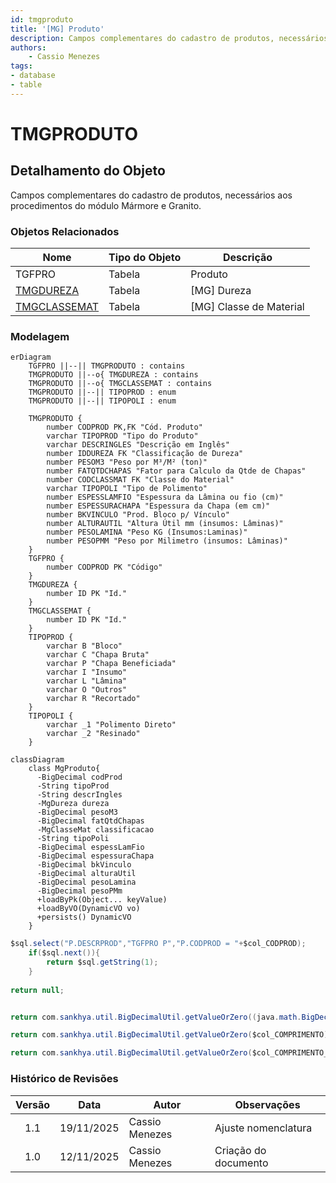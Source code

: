 ```yaml
---
id: tmgproduto
title: '[MG] Produto'
description: Campos complementares do cadastro de produtos, necessários aos procedimentos do módulo Mármore e Granito.
authors:
    - Cassio Menezes
tags: 
- database
- table
---
```

# TMGPRODUTO

## Detalhamento do Objeto

Campos complementares do cadastro de produtos, necessários aos procedimentos do módulo Mármore e Granito.

### Objetos Relacionados

| Nome | Tipo do Objeto | Descrição |
|--|--|--|
| TGFPRO | Tabela | Produto |
| [TMGDUREZA](TMGDUREZA.md) | Tabela | [MG] Dureza |
| [TMGCLASSEMAT](TMGCLASSEMAT.md) | Tabela | [MG] Classe de Material |

### Modelagem

```mermaid
erDiagram
    TGFPRO ||--|| TMGPRODUTO : contains
    TMGPRODUTO ||--o{ TMGDUREZA : contains
    TMGPRODUTO ||--o{ TMGCLASSEMAT : contains
    TMGPRODUTO ||--|| TIPOPROD : enum
    TMGPRODUTO ||--|| TIPOPOLI : enum

    TMGPRODUTO {
        number CODPROD PK,FK "Cód. Produto"
        varchar TIPOPROD "Tipo do Produto"
        varchar DESCRINGLES "Descrição em Inglês"
        number IDDUREZA FK "Classificação de Dureza"
        number PESOM3 "Peso por M³/M² (ton)"
        number FATQTDCHAPAS "Fator para Calculo da Qtde de Chapas"
        number CODCLASSMAT FK "Classe do Material"
        varchar TIPOPOLI "Tipo de Polimento"
        number ESPESSLAMFIO "Espessura da Lâmina ou fio (cm)"
        number ESPESSURACHAPA "Espessura da Chapa (em cm)"
        number BKVINCULO "Prod. Bloco p/ Vínculo"
        number ALTURAUTIL "Altura Útil mm (insumos: Lâminas)"
        number PESOLAMINA "Peso KG (Insumos:Laminas)"
        number PESOPMM "Peso por Milimetro (insumos: Lâminas)"
    }
    TGFPRO {
        number CODPROD PK "Código"
    }
    TMGDUREZA {
        number ID PK "Id."
    }
    TMGCLASSEMAT {
        number ID PK "Id."
    }
    TIPOPROD {
        varchar B "Bloco"
        varchar C "Chapa Bruta"
        varchar P "Chapa Beneficiada"
        varchar I "Insumo"
        varchar L "Lâmina"
        varchar O "Outros"
        varchar R "Recortado"
    }
    TIPOPOLI {
        varchar _1 "Polimento Direto"
        varchar _2 "Resinado"
    }
```

```mermaid
classDiagram
    class MgProduto{
      -BigDecimal codProd
      -String tipoProd
      -String descrIngles
      -MgDureza dureza
      -BigDecimal pesoM3
      -BigDecimal fatQtdChapas
      -MgClasseMat classificacao
      -String tipoPoli
      -BigDecimal espessLamFio
      -BigDecimal espessuraChapa
      -BigDecimal bkVinculo
      -BigDecimal alturaUtil
      -BigDecimal pesoLamina
      -BigDecimal pesoPMm
      +loadByPk(Object... keyValue)
      +loadByVO(DynamicVO vo)
      +persists() DynamicVO
    }
```

```java
$sql.select("P.DESCRPROD","TGFPRO P","P.CODPROD = "+$col_CODPROD);
	if($sql.next()){
		return $sql.getString(1);
	}
	
return null;


return com.sankhya.util.BigDecimalUtil.getValueOrZero((java.math.BigDecimal) $col_KMCHEGADA).doubleValue() - com.sankhya.util.BigDecimalUtil.getValueOrZero((java.math.BigDecimal) $col_KMSAIDA).doubleValue()

return com.sankhya.util.BigDecimalUtil.getValueOrZero($col_COMPRIMENTO).multiply(com.sankhya.util.BigDecimalUtil.getValueOrZero($col_ALTURA)).multiply(com.sankhya.util.BigDecimalUtil.getValueOrZero($col_LARGURA))

return com.sankhya.util.BigDecimalUtil.getValueOrZero($col_COMPRIMENTO_LIQ).multiply(com.sankhya.util.BigDecimalUtil.getValueOrZero($col_ALTURA_LIQ)).multiply(com.sankhya.util.BigDecimalUtil.getValueOrZero($col_LARGURA_LIQ))

```

### Histórico de Revisões

| Versão | Data | Autor | Observações |
|:--:|:--:|--|--|
| 1.1 | 19/11/2025 | Cassio Menezes | Ajuste nomenclatura |
| 1.0 | 12/11/2025 | Cassio Menezes | Criação do documento |
